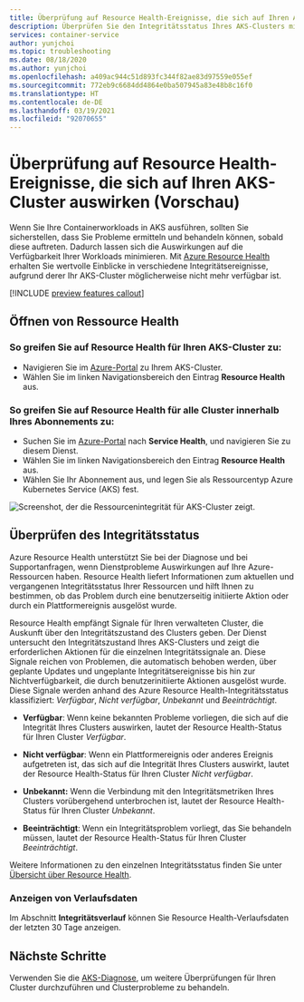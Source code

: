 ```yaml
---
title: Überprüfung auf Resource Health-Ereignisse, die sich auf Ihren AKS-Cluster auswirken (Vorschau)
description: Überprüfen Sie den Integritätsstatus Ihres AKS-Clusters mithilfe von Azure Resource Health.
services: container-service
author: yunjchoi
ms.topic: troubleshooting
ms.date: 08/18/2020
ms.author: yunjchoi
ms.openlocfilehash: a409ac944c51d893fc344f82ae83d97559e055ef
ms.sourcegitcommit: 772eb9c6684dd4864e0ba507945a83e48b8c16f0
ms.translationtype: HT
ms.contentlocale: de-DE
ms.lasthandoff: 03/19/2021
ms.locfileid: "92070655"
---
```

# <a name="check-for-resource-health-events-impacting-your-aks-cluster-preview"></a>Überprüfung auf Resource Health-Ereignisse, die sich auf Ihren AKS-Cluster auswirken (Vorschau)


Wenn Sie Ihre Containerworkloads in AKS ausführen, sollten Sie sicherstellen, dass Sie Probleme ermitteln und behandeln können, sobald diese auftreten. Dadurch lassen sich die Auswirkungen auf die Verfügbarkeit Ihrer Workloads minimieren. Mit [Azure Resource Health](../service-health/resource-health-overview.md) erhalten Sie wertvolle Einblicke in verschiedene Integritätsereignisse, aufgrund derer Ihr AKS-Cluster möglicherweise nicht mehr verfügbar ist.

[!INCLUDE [preview features callout](./includes/preview/preview-callout.md)]

## <a name="open-resource-health"></a>Öffnen von Ressource Health

### <a name="to-access-resource-health-for-your-aks-cluster"></a>So greifen Sie auf Resource Health für Ihren AKS-Cluster zu:

- Navigieren Sie im [Azure-Portal](https://portal.azure.com) zu Ihrem AKS-Cluster.
- Wählen Sie im linken Navigationsbereich den Eintrag **Resource Health** aus.

### <a name="to-access-resource-health-for-all-clusters-on-your-subscription"></a>So greifen Sie auf Resource Health für alle Cluster innerhalb Ihres Abonnements zu:

- Suchen Sie im [Azure-Portal](https://portal.azure.com) nach **Service Health**, und navigieren Sie zu diesem Dienst.
- Wählen Sie im linken Navigationsbereich den Eintrag **Resource Health** aus.
- Wählen Sie Ihr Abonnement aus, und legen Sie als Ressourcentyp Azure Kubernetes Service (AKS) fest.

![Screenshot, der die Ressourcenintegrität für AKS-Cluster zeigt.](./media/aks-resource-health/resource-health-check.png)

## <a name="check-the-health-status"></a>Überprüfen des Integritätsstatus

Azure Resource Health unterstützt Sie bei der Diagnose und bei Supportanfragen, wenn Dienstprobleme Auswirkungen auf Ihre Azure-Ressourcen haben. Resource Health liefert Informationen zum aktuellen und vergangenen Integritätsstatus Ihrer Ressourcen und hilft Ihnen zu bestimmen, ob das Problem durch eine benutzerseitig initiierte Aktion oder durch ein Plattformereignis ausgelöst wurde.

Resource Health empfängt Signale für Ihren verwalteten Cluster, die Auskunft über den Integritätszustand des Clusters geben. Der Dienst untersucht den Integritätszustand Ihres AKS-Clusters und zeigt die erforderlichen Aktionen für die einzelnen Integritätssignale an. Diese Signale reichen von Problemen, die automatisch behoben werden, über geplante Updates und ungeplante Integritätsereignisse bis hin zur Nichtverfügbarkeit, die durch benutzerinitiierte Aktionen ausgelöst wurde. Diese Signale werden anhand des Azure Resource Health-Integritätsstatus klassifiziert: *Verfügbar*, *Nicht verfügbar*, *Unbekannt* und *Beeinträchtigt*.

- **Verfügbar**: Wenn keine bekannten Probleme vorliegen, die sich auf die Integrität Ihres Clusters auswirken, lautet der Resource Health-Status für Ihren Cluster *Verfügbar*.

- **Nicht verfügbar**: Wenn ein Plattformereignis oder anderes Ereignis aufgetreten ist, das sich auf die Integrität Ihres Clusters auswirkt, lautet der Resource Health-Status für Ihren Cluster *Nicht verfügbar*.

- **Unbekannt:** Wenn die Verbindung mit den Integritätsmetriken Ihres Clusters vorübergehend unterbrochen ist, lautet der Resource Health-Status für Ihren Cluster *Unbekannt*.

- **Beeinträchtigt**: Wenn ein Integritätsproblem vorliegt, das Sie behandeln müssen, lautet der Resource Health-Status für Ihren Cluster *Beeinträchtigt*.

Weitere Informationen zu den einzelnen Integritätsstatus finden Sie unter [Übersicht über Resource Health](../service-health/resource-health-overview.md#health-status).

### <a name="view-historical-data"></a>Anzeigen von Verlaufsdaten

Im Abschnitt **Integritätsverlauf** können Sie Resource Health-Verlaufsdaten der letzten 30 Tage anzeigen.

## <a name="next-steps"></a>Nächste Schritte

Verwenden Sie die [AKS-Diagnose](./concepts-diagnostics.md), um weitere Überprüfungen für Ihren Cluster durchzuführen und Clusterprobleme zu behandeln.